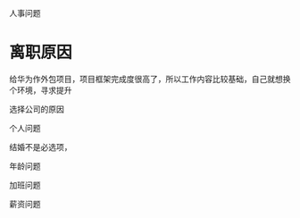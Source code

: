 人事问题



# 离职原因

给华为作外包项目，项目框架完成度很高了，所以工作内容比较基础，自己就想换个环境，寻求提升



选择公司的原因



个人问题

结婚不是必选项，





年龄问题



加班问题



薪资问题



